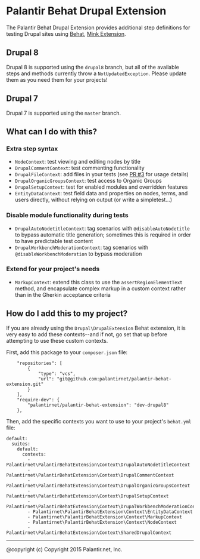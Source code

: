 # Palantir Behat Drupal Extension

The Palantir Behat Drupal Extension provides additional step definitions for testing Drupal sites using [Behat](http://behat.org),
[Mink Extension](https://github.com/Behat/MinkExtension).

## Drupal 8

Drupal 8 is supported using the `drupal8` branch, but all of the available steps and methods currently throw a `NotUpdatedException`. Please update them as you need them for your projects!

## Drupal 7

Drupal 7 is supported using the `master` branch.

## What can I do with this?

### Extra step syntax

* `NodeContext`: test viewing and editing nodes by title
* `DrupalCommentContext`: test commenting functionality
* `DrupalFileContext`: add files in your tests (see [PR #3](https://github.com/palantirnet/palantir-behat-extension/pull/3) for usage details)
* `DrupalOrganicGroupsContext`: test access to Organic Groups
* `DrupalSetupContext`: test for enabled modules and overridden features
* `EntityDataContext`: test field data and properties on nodes, terms, and users directly, without relying on output (or write a simpletest...)

### Disable module functionality during tests

* `DrupalAutoNodetitleContext`: tag scenarios with `@disableAutoNodetitle` to bypass automatic title generation; sometimes this is required in order to have predictable test content
* `DrupalWorkbenchModerationContext`: tag scenarios with `@disableWorkbenchModeration` to bypass moderation

### Extend for your project's needs

* `MarkupContext`: extend this class to use the `assertRegionElementText` method, and encapsulate complex markup in a custom context rather than in the Gherkin acceptance criteria

## How do I add this to my project?

If you are already using the `Drupal\DrupalExtension` Behat extension, it is very easy to add these contexts--and if not, go set that up before attempting to use these custom contexts.

First, add this package to your `composer.json` file:

```
    "repositories": [
        {
            "type": "vcs",
            "url": "git@github.com:palantirnet/palantir-behat-extension.git"
        }
    ],
    "require-dev": {
        "palantirnet/palantir-behat-extension": "dev-drupal8"
    },
```

Then, add the specific contexts you want to use to your project's `behat.yml` file:

```
default:
  suites:
    default:
      contexts:
        - Palantirnet\PalantirBehatExtension\Context\DrupalAutoNodetitleContext
        - Palantirnet\PalantirBehatExtension\Context\DrupalCommentContext
        - Palantirnet\PalantirBehatExtension\Context\DrupalOrganicGroupsContext
        - Palantirnet\PalantirBehatExtension\Context\DrupalSetupContext
        - Palantirnet\PalantirBehatExtension\Context\DrupalWorkbenchModerationContext
        - Palantirnet\PalantirBehatExtension\Context\EntityDataContext
        - Palantirnet\PalantirBehatExtension\Context\MarkupContext
        - Palantirnet\PalantirBehatExtension\Context\NodeContext
        - Palantirnet\PalantirBehatExtension\Context\SharedDrupalContext
```

----
@copyright (c) Copyright 2015 Palantir.net, Inc.
